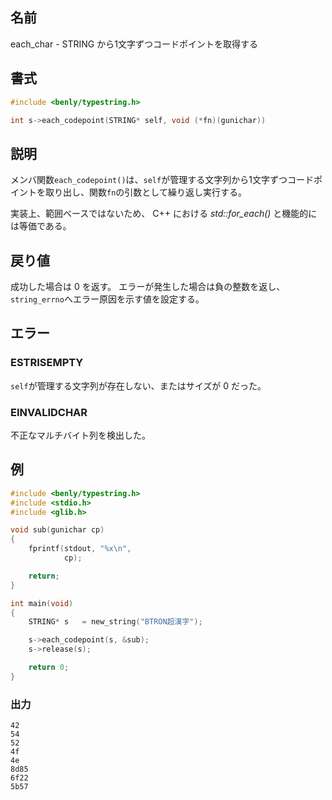 ## 名前

each_char - STRING から1文字ずつコードポイントを取得する

## 書式

```c
#include <benly/typestring.h>

int s->each_codepoint(STRING* self, void (*fn)(gunichar))
```

## 説明

メンバ関数`each_codepoint()`は、`self`が管理する文字列から1文字ずつコードポイントを取り出し、関数`fn`の引数として繰り返し実行する。

実装上、範囲ベースではないため、 C++ における *std::for_each()* と機能的には等価である。

## 戻り値

成功した場合は 0 を返す。
エラーが発生した場合は負の整数を返し、`string_errno`へエラー原因を示す値を設定する。

## エラー

### ESTRISEMPTY

`self`が管理する文字列が存在しない、またはサイズが 0 だった。

### EINVALIDCHAR

不正なマルチバイト列を検出した。

## 例

```c
#include <benly/typestring.h>
#include <stdio.h>
#include <glib.h>

void sub(gunichar cp)
{
    fprintf(stdout, "%x\n",
            cp);

    return;
}

int main(void)
{
    STRING* s   = new_string("BTRON超漢字");

    s->each_codepoint(s, &sub);
    s->release(s);

    return 0;
}
```

### 出力

```
42
54
52
4f
4e
8d85
6f22
5b57
```
